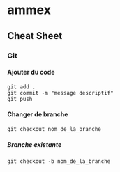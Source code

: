 # ammex

## Cheat Sheet


### Git

#### Ajouter du code
```
git add .
git commit -m "message descriptif"
git push
```

#### Changer de branche
```
git checkout nom_de_la_branche
```
##### Branche existante
```
git checkout -b nom_de_la_branche
```
